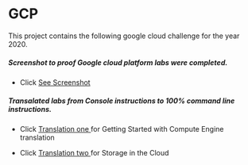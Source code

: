 # GCP
This project contains the following google cloud challenge for the year 2020.

##### Screenshot to proof Google cloud platform labs were completed. 

- Click <a href="https://github.com/lordgape/GCP/blob/master/labs/Screenshot.md" >See Screenshot </a> 

##### Transalated labs from Console instructions to 100% command line instructions.

- Click <a href="https://github.com/lordgape/GCP/blob/master/transalation/translationOne.md">Translation one </a> for Getting Started with Compute Engine translation

- Click <a href="https://github.com/lordgape/GCP/blob/master/transalation/translationTwo.md">Translation two </a> for Storage in the Cloud







